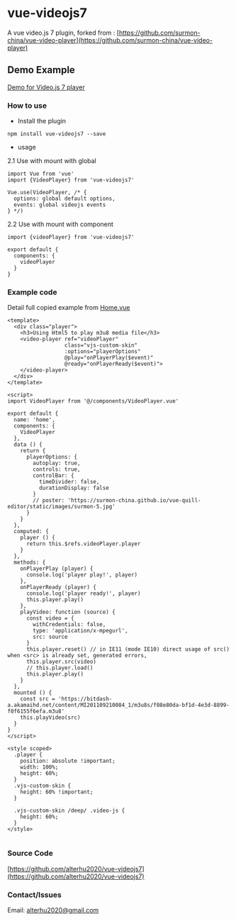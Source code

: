 # vue-videojs7

A vue video.js 7 plugin, forked from : 
[https://github.com/surmon-china/vue-video-player](https://github.com/surmon-china/vue-video-player)
## Demo Example 

 [Demo for Video.js 7 player](https://pingbook.top/vue-videojs7/)

### How to use 

* Install the plugin
```
npm install vue-videojs7 --save

```
 * usage

2.1 Use with mount with global
```
import Vue from 'vue'
import {VideoPlayer} from 'vue-videojs7'

Vue.use(VideoPlayer, /* {
  options: global default options,
  events: global videojs events
} */)
```

2.2 Use with mount with component 

```
import {videoPlayer} from 'vue-videojs7'

export default {
  components: {
    videoPlayer
  }
}

```

### Example code

Detail full copied example from [Home.vue](https://github.com/alterhu2020/vue-videojs7/src/views/Home.vue)

```
<template>
  <div class="player">
    <h3>Using Html5 to play m3u8 media file</h3>
    <video-player ref="videoPlayer"
                  class="vjs-custom-skin"
                  :options="playerOptions"
                  @play="onPlayerPlay($event)"
                  @ready="onPlayerReady($event)">
    </video-player>
  </div>
</template>

<script>
import VideoPlayer from '@/components/VideoPlayer.vue'

export default {
  name: 'home',
  components: {
    VideoPlayer
  },
  data () {
    return {
      playerOptions: {
        autoplay: true,
        controls: true,
        controlBar: {
          timeDivider: false,
          durationDisplay: false
        }
        // poster: 'https://surmon-china.github.io/vue-quill-editor/static/images/surmon-5.jpg'
      }
    }
  },
  computed: {
    player () {
      return this.$refs.videoPlayer.player
    }
  },
  methods: {
    onPlayerPlay (player) {
      console.log('player play!', player)
    },
    onPlayerReady (player) {
      console.log('player ready!', player)
      this.player.play()
    },
    playVideo: function (source) {
      const video = {
        withCredentials: false,
        type: 'application/x-mpegurl',
        src: source
      }
      this.player.reset() // in IE11 (mode IE10) direct usage of src() when <src> is already set, generated errors,
      this.player.src(video)
      // this.player.load()
      this.player.play()
    }
  },
  mounted () {
    const src = 'https://bitdash-a.akamaihd.net/content/MI201109210084_1/m3u8s/f08e80da-bf1d-4e3d-8899-f0f6155f6efa.m3u8'
    this.playVideo(src)
  }
}
</script>

<style scoped>
  .player {
    position: absolute !important;
    width: 100%;
    height: 60%;
  }
  .vjs-custom-skin {
    height: 60% !important;
  }

  .vjs-custom-skin /deep/ .video-js {
    height: 60%;
  }
</style>


```

### Source Code 

[https://github.com/alterhu2020/vue-videojs7](https://github.com/alterhu2020/vue-videojs7)

### Contact/Issues

Email: alterhu2020@gmail.com
